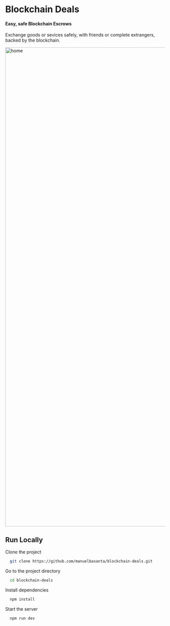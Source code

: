 # Blockchain Deals

#### Easy, safe Blockchain Escrows

Exchange goods or sevices safely, with friends or complete extrangers, backed by the blockchain.

<img width="1511" alt="home" src="https://github.com/manuelbasanta/blockchain-deals/assets/26985597/37ce5656-ceee-45d0-a18c-54274b3ec17e">

## Run Locally

Clone the project

```bash
  git clone https://github.com/manuelbasanta/blockchain-deals.git
```

Go to the project directory

```bash
  cd blockchain-deals
```

Install dependencies

```bash
  npm install
```

Start the server

```bash
  npm run dev
```
